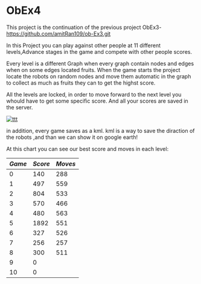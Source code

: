 # ObEx4

This project is the continuation of the previous project ObEx3- https://github.com/amitRan109/ob-Ex3.git

In this Project you can play against other people at 11 different levels,Advance stages in the game and compete with other people scores.

Every level is a different Graph when every graph contain nodes and edges when on some edges located fruits.
When the game starts the project locate the robots on random nodes and move them automatic in the graph to collect 
as much as fruits they can to get the highst score. 

All the levels are locked, in order to move forward to the next level you whould have to get some specific score.
And all your scores are saved in the server.

<a href="https://ibb.co/dpYpWnC"><img src="https://i.ibb.co/SmCmsqY/ttt.jpg" alt="ttt" border="0"></a>

in addition, every game saves as a kml. kml is a way to save the diraction of the robots ,and than we can show it on google earth!

At this chart you can see  our best score and moves in each level:



| _Game_ | _Score_ | _Moves_|
|-------------|------------|------------|
| 0        | 140   | 288|
| 1         | 497 | 559|
| 2         | 804 | 533|
| 3         | 570    | 466|
| 4        | 480| 563
| 5         | 1892   | 551
| 6        | 327| 526
| 7         | 256   | 257
|8       | 300| 511
| 9        | 0     | 
| 10        | 0 | 
